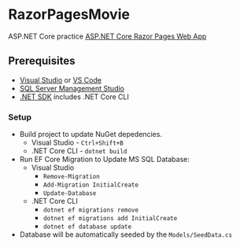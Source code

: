 # RazorPagesMovie

ASP.NET Core practice [ASP.NET Core Razor Pages Web App](https://learn.microsoft.com/en-us/aspnet/core/tutorials/razor-pages/?view=aspnetcore-8.0)

## Prerequisites
- [Visual Studio](https://visualstudio.microsoft.com/vs/) or [VS Code](https://code.visualstudio.com/)
- [SQL Server Management Studio](https://learn.microsoft.com/en-us/sql/ssms/download-sql-server-management-studio-ssms?view=sql-server-ver16)
- [.NET SDK](https://dotnet.microsoft.com/en-us/download) includes .NET Core CLI

### Setup
- Build project to update NuGet depedencies.
    - Visual Studio - `Ctrl+Shift+B`
    - .NET Core CLI - `dotnet build`
- Run EF Core Migration to Update MS SQL Database:
    - Visual Studio
        - `Remove-Migration`
        - `Add-Migration InitialCreate`
        - `Update-Database`
    - .NET Core CLI
        - `dotnet ef migrations remove`
        - `dotnet ef migrations add InitialCreate`
        - `dotnet ef database update`
- Database will be automatically seeded by the `Models/SeedData.cs`

